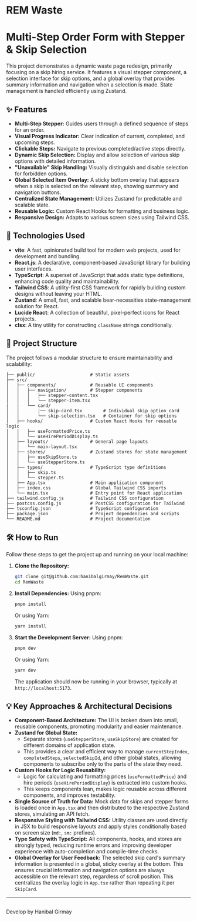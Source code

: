 # REM Waste

# Multi-Step Order Form with Stepper & Skip Selection

This project demonstrates a dynamic waste page redesign, primarily focusing on a skip hiring service. It features a visual stepper component, a selection interface for skip options, and a global overlay that provides summary information and navigation when a selection is made. State management is handled efficiently using Zustand.

## ✨ Features

* **Multi-Step Stepper:** Guides users through a defined sequence of steps for an order.
* **Visual Progress Indicator:** Clear indication of current, completed, and upcoming steps.
* **Clickable Steps:** Navigate to previous completed/active steps directly.
* **Dynamic Skip Selection:** Display and allow selection of various skip options with detailed information.
* **"Unavailable" Skip Handling:** Visually distinguish and disable selection for forbidden options.
* **Global Selected Item Overlay:** A sticky bottom overlay that appears when a skip is selected on the relevant step, showing summary and navigation buttons.
* **Centralized State Management:** Utilizes Zustand for predictable and scalable state.
* **Reusable Logic:** Custom React Hooks for formatting and business logic.
* **Responsive Design:** Adapts to various screen sizes using Tailwind CSS.

## 🚀 Technologies Used

* **vite**: A fast, opinionated build tool for modern web projects, used for development and bundling.
* **React.js**: A declarative, component-based JavaScript library for building user interfaces.
* **TypeScript**: A superset of JavaScript that adds static type definitions, enhancing code quality and maintainability.
* **Tailwind CSS**: A utility-first CSS framework for rapidly building custom designs without leaving your HTML.
* **Zustand**: A small, fast, and scalable bear-necessities state-management solution for React.
* **Lucide React**: A collection of beautiful, pixel-perfect icons for React projects.
* **clsx**: A tiny utility for constructing `className` strings conditionally.

## 📁 Project Structure

The project follows a modular structure to ensure maintainability and scalability:
```
├── public/                     # Static assets
├── src/
│   ├── components/             # Reusable UI components
│   │   ├── navigation/         # Stepper components
│   │   │   ├── stepper-content.tsx
│   │   │   └── stepper-item.tsx
|   |   └── card/ 
│   │       |── skip-card.tsx        # Individual skip option card
│   │       └── skip-selection.tsx   # Container for skip options
│   ├── hooks/                  # Custom React Hooks for reusable logic
│   │   ├── useFormattedPrice.ts
│   │   └── useHirePeriodDisplay.ts
│   ├── layouts/                # General page layouts
│   │   └── main-layout.tsx
│   ├── stores/                 # Zustand stores for state management
│   │   ├── useSkipStore.ts
│   │   └── useStepperStore.ts
│   ├── types/                  # TypeScript type definitions
│   │   ├── skip.ts
│   │   └── stepper.ts
│   ├── App.tsx                 # Main application component
│   ├── index.css               # Global Tailwind CSS imports
│   └── main.tsx                # Entry point for React application
├── tailwind.config.js          # Tailwind CSS configuration
├── postcss.config.js           # PostCSS configuration for Tailwind
├── tsconfig.json               # TypeScript configuration
├── package.json                # Project dependencies and scripts
└── README.md                   # Project documentation
```
## 🛠️ How to Run

Follow these steps to get the project up and running on your local machine:

1.  **Clone the Repository:**
    ```bash
    git clone git@github.com:hanibalgirmay/RemWaste.git
    cd RemWaste
    ```

2.  **Install Dependencies:**
    Using pnpm:
    ```bash
    pnpm install
    ```
    Or using Yarn:
    ```bash
    yarn install
    ```

3.  **Start the Development Server:**
    Using pnpm:
    ```bash
    pnpm dev
    ```
    Or using Yarn:
    ```bash
    yarn dev
    ```

    The application should now be running in your browser, typically at `http://localhost:5173`.

## 💡 Key Approaches & Architectural Decisions

* **Component-Based Architecture:** The UI is broken down into small, reusable components, promoting modularity and easier maintenance.
* **Zustand for Global State:**
    * Separate stores (`useStepperStore`, `useSkipStore`) are created for different domains of application state.
    * This provides a clear and efficient way to manage `currentStepIndex`, `completedSteps`, `selectedSkipId`, and other global states, allowing components to subscribe only to the parts of the state they need.
* **Custom Hooks for Logic Reusability:**
    * Logic for calculating and formatting prices (`useFormattedPrice`) and hire periods (`useHirePeriodDisplay`) is extracted into custom hooks.
    * This keeps components lean, makes logic reusable across different components, and improves testability.
* **Single Source of Truth for Data:** Mock data for skips and stepper forms is loaded once in `App.tsx` and then distributed to the respective Zustand stores, simulating an API fetch.
* **Responsive Styling with Tailwind CSS:** Utility classes are used directly in JSX to build responsive layouts and apply styles conditionally based on screen size (`md:`, `sm:` prefixes).
* **Type Safety with TypeScript:** All components, hooks, and stores are strongly typed, reducing runtime errors and improving developer experience with auto-completion and compile-time checks.
* **Global Overlay for User Feedback:** The selected skip card's summary information is presented in a global, sticky overlay at the bottom. This ensures crucial information and navigation options are always accessible on the relevant step, regardless of scroll position. This centralizes the overlay logic in `App.tsx` rather than repeating it per `SkipCard`.

---

##
Develop by Hanibal Girmay